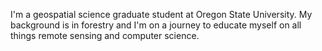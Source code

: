 I'm a geospatial science graduate student at Oregon State University. My background is in forestry and I'm on a journey to educate myself on all things remote sensing and computer science.

<!---
wherrryje/wherrryje is a ✨ special ✨ repository because its `README.md` (this file) appears on your GitHub profile.
You can click the Preview link to take a look at your changes.
--->
